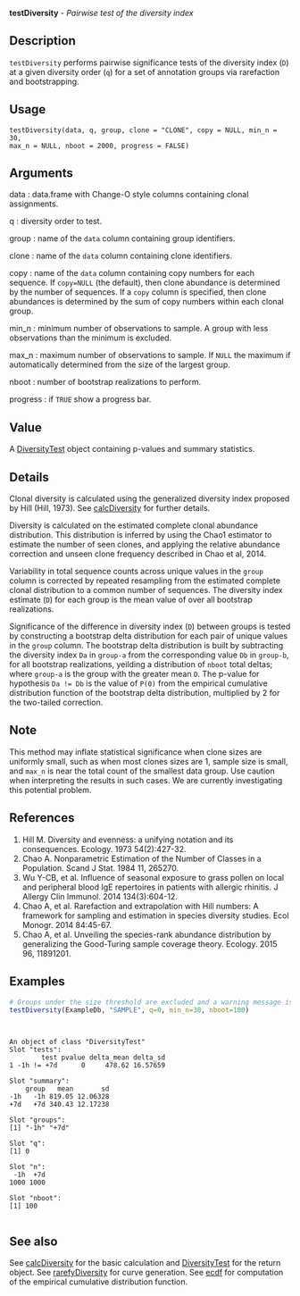 





**testDiversity** - *Pairwise test of the diversity index*

Description
--------------------

`testDiversity` performs pairwise significance tests of the diversity index 
(<code class = 'eq'>D</code>) at a given diversity order (<code class = 'eq'>q</code>) for a set of annotation groups via
rarefaction and bootstrapping.


Usage
--------------------
```
testDiversity(data, q, group, clone = "CLONE", copy = NULL, min_n = 30,
max_n = NULL, nboot = 2000, progress = FALSE)
```

Arguments
-------------------

data
:   data.frame with Change-O style columns containing clonal assignments.

q
:   diversity order to test.

group
:   name of the `data` column containing group identifiers.

clone
:   name of the `data` column containing clone identifiers.

copy
:   name of the `data` column containing copy numbers for each 
sequence. If `copy=NULL` (the default), then clone abundance
is determined by the number of sequences. If a `copy` column
is specified, then clone abundances is determined by the sum of 
copy numbers within each clonal group.

min_n
:   minimum number of observations to sample.
A group with less observations than the minimum is excluded.

max_n
:   maximum number of observations to sample. If `NULL` the maximum
if automatically determined from the size of the largest group.

nboot
:   number of bootstrap realizations to perform.

progress
:   if `TRUE` show a progress bar.



Value
-------------------

A [DiversityTest](DiversityTest-class.md) object containing p-values and summary statistics.

Details
-------------------

Clonal diversity is calculated using the generalized diversity index proposed by 
Hill (Hill, 1973). See [calcDiversity](calcDiversity.md) for further details.

Diversity is calculated on the estimated complete clonal abundance distribution.
This distribution is inferred by using the Chao1 estimator to estimate the number
of seen clones, and applying the relative abundance correction and unseen clone
frequency described in Chao et al, 2014.

Variability in total sequence counts across unique values in the `group` column is 
corrected by repeated resampling from the estimated complete clonal distribution to 
a common number of sequences. The diversity index estimate (<code class = 'eq'>D</code>) for each group is 
the mean value of over all bootstrap realizations. 

Significance of the difference in diversity index (<code class = 'eq'>D</code>) between groups is tested by 
constructing a bootstrap delta distribution for each pair of unique values in the 
`group` column. The bootstrap delta distribution is built by subtracting the diversity 
index <code class = 'eq'>Da</code> in <code class = 'eq'>group-a</code> from the corresponding value <code class = 'eq'>Db</code> in <code class = 'eq'>group-b</code>, 
for all bootstrap realizations, yeilding a distribution of `nboot` total deltas; where 
<code class = 'eq'>group-a</code> is the group with the greater mean <code class = 'eq'>D</code>. The p-value for hypothesis 
<code class = 'eq'>Da  !=  Db</code> is the value of <code class = 'eq'>P(0)</code> from the empirical cumulative distribution 
function of the bootstrap delta distribution, multiplied by 2 for the two-tailed correction.

Note
-------------------

This method may inflate statistical significance when clone sizes are uniformly small,
such as when most clones sizes are 1, sample size is small, and `max_n` is near
the total count of the smallest data group. Use caution when interpreting the results 
in such cases. We are currently investigating this potential problem.

References
-------------------


1. Hill M. Diversity and evenness: a unifying notation and its consequences. 
Ecology. 1973 54(2):427-32.
1. Chao A. Nonparametric Estimation of the Number of Classes in a Population. 
Scand J Stat. 1984 11, 265270.
1. Wu Y-CB, et al. Influence of seasonal exposure to grass pollen on local and 
peripheral blood IgE repertoires in patients with allergic rhinitis. 
J Allergy Clin Immunol. 2014 134(3):604-12.
1. Chao A, et al. Rarefaction and extrapolation with Hill numbers: 
A framework for sampling and estimation in species diversity studies. 
Ecol Monogr. 2014 84:45-67.
1. Chao A, et al. Unveiling the species-rank abundance distribution by 
generalizing the Good-Turing sample coverage theory. 
Ecology. 2015 96, 11891201.




Examples
-------------------

```R
# Groups under the size threshold are excluded and a warning message is issued.
testDiversity(ExampleDb, "SAMPLE", q=0, min_n=30, nboot=100)
```


```


```


```
An object of class "DiversityTest"
Slot "tests":
        test pvalue delta_mean delta_sd
1 -1h != +7d      0     478.62 16.57659

Slot "summary":
    group   mean       sd
-1h   -1h 819.05 12.06328
+7d   +7d 340.43 12.17238

Slot "groups":
[1] "-1h" "+7d"

Slot "q":
[1] 0

Slot "n":
 -1h  +7d 
1000 1000 

Slot "nboot":
[1] 100


```



See also
-------------------

See [calcDiversity](calcDiversity.md) for the basic calculation and 
[DiversityTest](DiversityTest-class.md) for the return object. 
See [rarefyDiversity](rarefyDiversity.md) for curve generation.
See [ecdf](http://www.inside-r.org/r-doc/stats/ecdf) for computation of the empirical cumulative 
distribution function.



